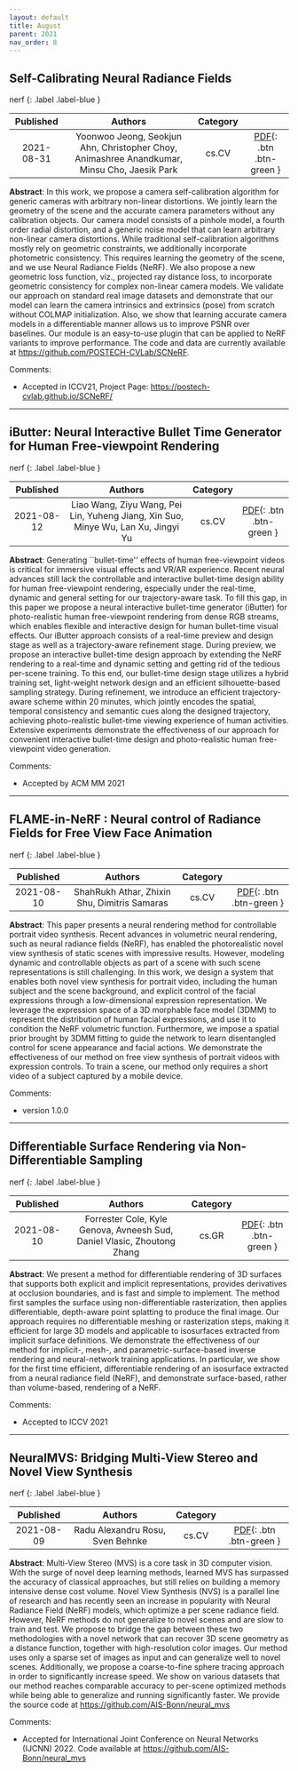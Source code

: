 ```yaml
---
layout: default
title: August
parent: 2021
nav_order: 8
---
```

<!---metadata--->

## Self-Calibrating Neural Radiance Fields

nerf
{: .label .label-blue }

| Published | Authors | Category | |
|:---:|:---:|:---:|:---:|
| 2021-08-31 | Yoonwoo Jeong, Seokjun Ahn, Christopher Choy, Animashree Anandkumar, Minsu Cho, Jaesik Park | cs.CV | [PDF](http://arxiv.org/pdf/2108.13826v2){: .btn .btn-green } |

**Abstract**: In this work, we propose a camera self-calibration algorithm for generic
cameras with arbitrary non-linear distortions. We jointly learn the geometry of
the scene and the accurate camera parameters without any calibration objects.
Our camera model consists of a pinhole model, a fourth order radial distortion,
and a generic noise model that can learn arbitrary non-linear camera
distortions. While traditional self-calibration algorithms mostly rely on
geometric constraints, we additionally incorporate photometric consistency.
This requires learning the geometry of the scene, and we use Neural Radiance
Fields (NeRF). We also propose a new geometric loss function, viz., projected
ray distance loss, to incorporate geometric consistency for complex non-linear
camera models. We validate our approach on standard real image datasets and
demonstrate that our model can learn the camera intrinsics and extrinsics
(pose) from scratch without COLMAP initialization. Also, we show that learning
accurate camera models in a differentiable manner allows us to improve PSNR
over baselines. Our module is an easy-to-use plugin that can be applied to NeRF
variants to improve performance. The code and data are currently available at
https://github.com/POSTECH-CVLab/SCNeRF.

Comments:
- Accepted in ICCV21, Project Page:
  https://postech-cvlab.github.io/SCNeRF/

---

## iButter: Neural Interactive Bullet Time Generator for Human  Free-viewpoint Rendering

nerf
{: .label .label-blue }

| Published | Authors | Category | |
|:---:|:---:|:---:|:---:|
| 2021-08-12 | Liao Wang, Ziyu Wang, Pei Lin, Yuheng Jiang, Xin Suo, Minye Wu, Lan Xu, Jingyi Yu | cs.CV | [PDF](http://arxiv.org/pdf/2108.05577v1){: .btn .btn-green } |

**Abstract**: Generating ``bullet-time'' effects of human free-viewpoint videos is critical
for immersive visual effects and VR/AR experience. Recent neural advances still
lack the controllable and interactive bullet-time design ability for human
free-viewpoint rendering, especially under the real-time, dynamic and general
setting for our trajectory-aware task. To fill this gap, in this paper we
propose a neural interactive bullet-time generator (iButter) for
photo-realistic human free-viewpoint rendering from dense RGB streams, which
enables flexible and interactive design for human bullet-time visual effects.
Our iButter approach consists of a real-time preview and design stage as well
as a trajectory-aware refinement stage. During preview, we propose an
interactive bullet-time design approach by extending the NeRF rendering to a
real-time and dynamic setting and getting rid of the tedious per-scene
training. To this end, our bullet-time design stage utilizes a hybrid training
set, light-weight network design and an efficient silhouette-based sampling
strategy. During refinement, we introduce an efficient trajectory-aware scheme
within 20 minutes, which jointly encodes the spatial, temporal consistency and
semantic cues along the designed trajectory, achieving photo-realistic
bullet-time viewing experience of human activities. Extensive experiments
demonstrate the effectiveness of our approach for convenient interactive
bullet-time design and photo-realistic human free-viewpoint video generation.

Comments:
- Accepted by ACM MM 2021

---

## FLAME-in-NeRF : Neural control of Radiance Fields for Free View Face  Animation

nerf
{: .label .label-blue }

| Published | Authors | Category | |
|:---:|:---:|:---:|:---:|
| 2021-08-10 | ShahRukh Athar, Zhixin Shu, Dimitris Samaras | cs.CV | [PDF](http://arxiv.org/pdf/2108.04913v1){: .btn .btn-green } |

**Abstract**: This paper presents a neural rendering method for controllable portrait video
synthesis. Recent advances in volumetric neural rendering, such as neural
radiance fields (NeRF), has enabled the photorealistic novel view synthesis of
static scenes with impressive results. However, modeling dynamic and
controllable objects as part of a scene with such scene representations is
still challenging. In this work, we design a system that enables both novel
view synthesis for portrait video, including the human subject and the scene
background, and explicit control of the facial expressions through a
low-dimensional expression representation. We leverage the expression space of
a 3D morphable face model (3DMM) to represent the distribution of human facial
expressions, and use it to condition the NeRF volumetric function. Furthermore,
we impose a spatial prior brought by 3DMM fitting to guide the network to learn
disentangled control for scene appearance and facial actions. We demonstrate
the effectiveness of our method on free view synthesis of portrait videos with
expression controls. To train a scene, our method only requires a short video
of a subject captured by a mobile device.

Comments:
- version 1.0.0

---

## Differentiable Surface Rendering via Non-Differentiable Sampling

nerf
{: .label .label-blue }

| Published | Authors | Category | |
|:---:|:---:|:---:|:---:|
| 2021-08-10 | Forrester Cole, Kyle Genova, Avneesh Sud, Daniel Vlasic, Zhoutong Zhang | cs.GR | [PDF](http://arxiv.org/pdf/2108.04886v1){: .btn .btn-green } |

**Abstract**: We present a method for differentiable rendering of 3D surfaces that supports
both explicit and implicit representations, provides derivatives at occlusion
boundaries, and is fast and simple to implement. The method first samples the
surface using non-differentiable rasterization, then applies differentiable,
depth-aware point splatting to produce the final image. Our approach requires
no differentiable meshing or rasterization steps, making it efficient for large
3D models and applicable to isosurfaces extracted from implicit surface
definitions. We demonstrate the effectiveness of our method for implicit-,
mesh-, and parametric-surface-based inverse rendering and neural-network
training applications. In particular, we show for the first time efficient,
differentiable rendering of an isosurface extracted from a neural radiance
field (NeRF), and demonstrate surface-based, rather than volume-based,
rendering of a NeRF.

Comments:
- Accepted to ICCV 2021

---

## NeuralMVS: Bridging Multi-View Stereo and Novel View Synthesis

nerf
{: .label .label-blue }

| Published | Authors | Category | |
|:---:|:---:|:---:|:---:|
| 2021-08-09 | Radu Alexandru Rosu, Sven Behnke | cs.CV | [PDF](http://arxiv.org/pdf/2108.03880v2){: .btn .btn-green } |

**Abstract**: Multi-View Stereo (MVS) is a core task in 3D computer vision. With the surge
of novel deep learning methods, learned MVS has surpassed the accuracy of
classical approaches, but still relies on building a memory intensive dense
cost volume. Novel View Synthesis (NVS) is a parallel line of research and has
recently seen an increase in popularity with Neural Radiance Field (NeRF)
models, which optimize a per scene radiance field. However, NeRF methods do not
generalize to novel scenes and are slow to train and test. We propose to bridge
the gap between these two methodologies with a novel network that can recover
3D scene geometry as a distance function, together with high-resolution color
images. Our method uses only a sparse set of images as input and can generalize
well to novel scenes. Additionally, we propose a coarse-to-fine sphere tracing
approach in order to significantly increase speed. We show on various datasets
that our method reaches comparable accuracy to per-scene optimized methods
while being able to generalize and running significantly faster. We provide the
source code at https://github.com/AIS-Bonn/neural_mvs

Comments:
- Accepted for International Joint Conference on Neural Networks
  (IJCNN) 2022. Code available at https://github.com/AIS-Bonn/neural_mvs